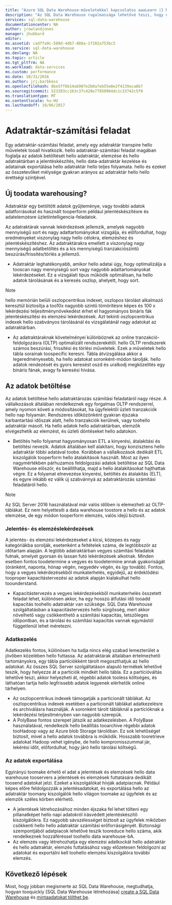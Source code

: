 ```yaml
---
title: "Azure SQL Data Warehouse-műveletekkel kapcsolatos aaaLearn |} Microsoft Docs"
description: "Az SQL Data Warehouse rugalmassága lehetővé teszi, hogy növelje, csökkentse vagy szüneteltesse a számítási teljesítményt az adattárházegységek (DWU-k) csúszkájával. Ez a cikk ismerteti a hello adatraktárak mérőszámait és azok tooDWUs. "
services: sql-data-warehouse
documentationcenter: NA
author: jrowlandjones
manager: jhubbard
editor: 
ms.assetid: cadffa9c-589d-4db7-888a-1f202a753bc5
ms.service: sql-data-warehouse
ms.devlang: NA
ms.topic: article
ms.tgt_pltfrm: NA
ms.workload: data-services
ms.custom: performance
ms.date: 10/31/2016
ms.author: jrj;barbkess
ms.openlocfilehash: 8be5ff6b14ab907e2b0a7eb55e0e2f4139aca8b7
ms.sourcegitcommit: 523283cc1b3c37c428e77850964dc1c33742c5f0
ms.translationtype: MT
ms.contentlocale: hu-HU
ms.lasthandoff: 10/06/2017
---
```

# <a name="data-warehouse-workload"></a>Adatraktár-számítási feladat
Egy adatraktár-számítási feladat, amely egy adatraktár transpire hello műveletek tooall hivatkozik. hello adatraktár-számítási feladat magában foglalja az adatok betöltését hello adatraktár, elemzése és hello adatraktárban a jelentéskészítés, hello data-adatraktár kezelése és adatainak exportálása hello adatraktár hello teljes folyamata. hello és ezeket az összetevőket mélysége gyakran arányos az adatraktár hello hello érettségi szintjével.

## <a name="new-toodata-warehousing"></a>Új toodata warehousing?
Adatraktár egy betöltött adatok gyűjteménye, vagy további adatok adatforrásokat és használt tooperform például jelentéskészítésre és adatelemzésre üzletiintelligencia-feladatok.

Az adatraktárak vannak lekérdezések jellemzik, amelyek nagyobb mennyiségű sort és nagy adattartományokat vizsgálja, és előfordulhat, hogy eredményeket viszonylag nagy hello célokra, elemzéshez és jelentéskészítéshez. Az adatraktárakra emellett a viszonylag nagy mennyiségű adatbetöltés és a kis mennyiségű tranzakciószintű beszúrás/frissítés/törlés a jellemző.

* Adatraktár leghatékonyabb, amikor hello adatai úgy, hogy optimalizálja a tooscan nagy mennyiségű sort vagy nagyobb adattartományokat lekérdezéseket. Ez a vizsgálati típus működik optimálisan, ha hello adatok tárolásának és a keresés oszlop, ahelyett, hogy sort.

> [!NOTE]
> hello memórián belüli oszlopcentrikus indexet, oszlopos tárolást alkalmazó keresztül biztosítja a too10x nagyobb szintű tömörítésre képes és 100 x lekérdezési teljesítménynövekedést érhet el hagyományos bináris fák jelentéskészítési és elemzési lekérdezések. Azt tekinti oszlopcentrikus indexek hello szabványos tárolásánál és vizsgálatánál nagy adatokat az adatraktárban.
> 
> 

* Az adatraktáraknak követelményei különböznek az online tranzakció-feldolgozásra (OLTP) optimalizált rendszerekétől. hello OLTP rendszerek számos beszúrási, frissítési és törlési műveletek. Ezek a műveletek hello tábla sorainak toospecific keresni. Tábla átvizsgálása akkor a legeredményesebb, ha hello adatokat soronként-módon tárolják. hello adatok rendezését és gyors keresést oszd és uralkodj megközelítés egy bináris fának, avagy fa keresési hívása.

## <a name="data-loading"></a>Az adatok betöltése
Az adatok betöltése hello adatraktározás számítási feladatáról nagy része. A vállalkozások általában rendelkeznek egy forgalmas OLTP rendszerrel, amely nyomon követi a módosításokat, ha ügyfelektől üzleti tranzakciók hello nap folyamán. Rendszeres időközönként gyakran éjszaka karbantartási időszak alatt, hello tranzakciók kerülnek, vagy toohello adatraktár másolt. Ha hello adatok hello adatraktárban, elemzők elvégezhetik az elemzést, és üzleti döntéseket hello adatokon.

* Betöltés hello folyamat hagyományosan ETL a kinyerési, átalakítási és betöltési nevezik. Adatok általában kell alakítani, hogy konzisztens hello adatraktár többi adatával toobe. Korábban a vállalkozások dedikált ETL kiszolgálók tooperform hello átalakítások használt. Most az ilyen nagymértékben párhuzamos feldolgozási adatok betöltése az SQL Data Warehouse először, és beállíthatja, majd a hello átalakításokat hajthattak végre. Ez a folyamat elnevezése kinyerési, betöltés és átalakítás (ELT), és egyre inkább ez válik új szabvánnyá az adatraktározás számítási feladatáról hello.

> [!NOTE]
> Az SQL Server 2016 használatával már valós időben is elemezheti az OLTP-táblákat. Ez nem helyettesíti a data warehouse toostore a hello és az adatok elemzése, de egy módon tooperform elemzés, valós idejű biztosít.
> 
> 

### <a name="reporting-and-analysis-queries"></a>Jelentés- és elemzéslekérdezések
A jelentés- és elemzési lekérdezéseket a kicsi, közepes és nagy kategóriákba sorolják, esetenként a feltételek száma, de legtöbbször az időtartam alapján. A legtöbb adatraktárban vegyes számítási feladatok futnak, amelyet gyorsan és lassan futó lekérdezések alkotnak. Minden esetben fontos toodetermine a vegyes és toodetermine annak gyakoriságát (óránként, naponta, hónap végén, negyedév végén, és így tovább). Fontos, hogy a vegyes lekérdezésekből munkaterhelés, egyidejű, az érdeklődési tooproper kapacitástervezési az adatok alapján kialakulhat hello toounderstand.

* Kapacitástervezés a vegyes lekérdezésekből munkaterhelés összetett feladat lehet, különösen akkor, ha egy hosszú átfutási idő tooadd kapacitás toohello adatraktár van szüksége. SQL Data Warehouse szolgáltatásban a kapacitástervezés hello sürgősség, mert akkor növelhető vagy csökkenthető a számítási kapacitás, tetszőleges időpontban, és a tárolási és számítási kapacitás vannak egymástól függetlenül lehet méretezni.

### <a name="data-management"></a>Adatkezelés
Adatkezelés fontos, különösen ha tudja nincs elég szabad lemezterület a jövőben közelében hello futtassa. Az adatraktárak általában értelmezhető tartományokra, egy tábla partíciókként tárolt megoszthatjuk az hello adatokat. Az összes SQL Server szolgáltatáson alapuló termékek lehetővé teszik, hogy helyezze át a partíciók mindkét hello tábla. Ez a partícióváltás lehetővé teszi, akkor helyezheti át, régebbi adatok tooless költséges, és láthatóan tartja hello legfrissebb adatok legyenek elérhetők online tárhelyen.

* Az oszlopcentrikus indexek támogatják a particionált táblákat. Az oszlopcentrikus indexek esetében a particionált táblákat adatkezelésre és archiválásra használják. A soronként tárolt tábláknál a partícióknak a lekérdezési teljesítményben van nagyobb szerepük.  
* A PolyBase fontos szerepet játszik az adatkezelésben. A PolyBase használatával, rendelkezik hello beállítás tooarchive régebbi adatok tooHadoop vagy az Azure blob Storage tárolóban.  Ez sok lehetőséget biztosít, mivel a hello adatok továbbra is működik.  Hosszabb tooretrieve adatokat Hadoop vehet igénybe, de hello kompromisszummal jár, lekérési időt, előfordulhat, hogy járó hello tárolási költségű.

### <a name="exporting-data"></a>Az adatok exportálása
Egyirányú toomake érhető el adat a jelentések és elemzések hello data warehouse tooservers a jelentések és elemzések futtatására dedikált toosend adatokat jelzi. Ezeket a kiszolgálókat hívják adatpiacnak. Például képes előre feldolgozzák a jelentésadatokat, és exportálása hello az adatraktár toomany kiszolgálók hello világon toomake az ügyfelek és az elemzők széles körben elérhető.

* A jelentések létrehozásához minden éjszaka fel lehet tölteni egy pillanatképet hello napi adatokról írásvédett jelentéskészítő kiszolgálókra. Ez nagyobb sávszélességet biztosít az ügyfelek miközben csökkenti hello hello adatraktár számítási erőforrásigényét. Biztonsági szempontjából adatpiacok lehetővé teszik tooreduce hello száma, akik rendelkeznek hozzáféréssel toohello data warehouse-bA.
* Az elemzés vagy létrehozhatja egy elemzési adatkockát hello adatraktár és hello adatraktár, elemzés futtatásához vagy előzetesen feldolgozni az adatokat és exportálni kell toohello elemzési kiszolgálóra további elemzés.

## <a name="next-steps"></a>Következő lépések
Most, hogy jobban megismerte az SQL Data Warehouse, megtudhatja, hogyan tooquickly [SQL Data Warehouse létrehozása] [ create a SQL Data Warehouse] és [mintaadatokat tölthet be][load sample data].

<!--Image references-->

<!--Article references-->
[load sample data]: ./sql-data-warehouse-load-sample-databases.md
[create a SQL Data Warehouse]: ./sql-data-warehouse-get-started-provision.md

<!--MSDN references-->

<!--Other web references-->
